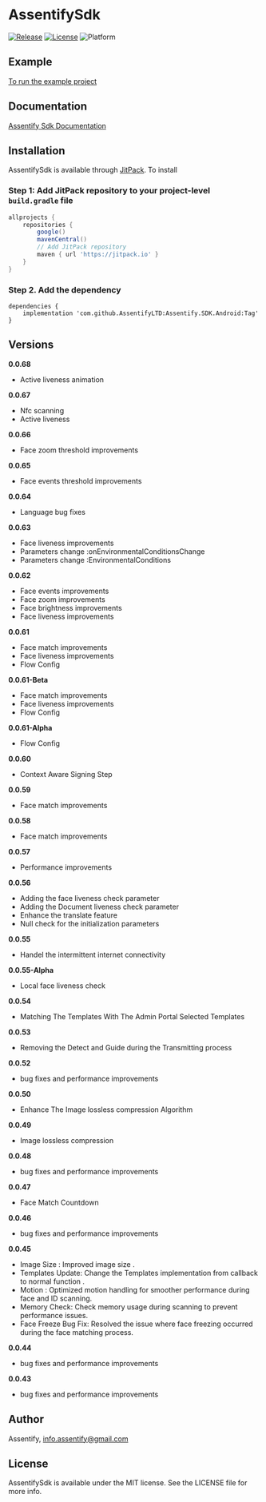 # AssentifySdk

[![Release](https://jitpack.io/v/AssentifyLTD/Assentify.SDK.Android.svg)](https://jitpack.io/#AssentifyLTD/Assentify.SDK.Android)
[![License](https://img.shields.io/github/license/AssentifyLTD/Assentify.SDK.Android)](https://github.com/AssentifyLTD/Assentify.SDK.Android/blob/main/LICENSE)
![Platform](https://img.shields.io/badge/platform-Android-green)

## Example

[To run the example project](https://github.com/AssentifyLTD/Assentify.Android.Demo)


## Documentation

[Assentify Sdk Documentation](https://drive.google.com/file/d/1PNK-LohaaObrFKDPTDXUN7hhhLDDw-Zz/view?usp=drive_link)

## Installation

AssentifySdk is available through [JitPack](https://jitpack.io). To install

### Step 1: Add JitPack repository to your project-level `build.gradle` file

```gradle
allprojects {
    repositories {
        google()
        mavenCentral()
        // Add JitPack repository
        maven { url 'https://jitpack.io' }
    }
}
```

### Step 2. Add the dependency
```
dependencies {
    implementation 'com.github.AssentifyLTD:Assentify.SDK.Android:Tag'
}
```

## Versions
**0.0.68**
- Active liveness animation

**0.0.67**
- Nfc scanning
- Active liveness 

**0.0.66**
- Face zoom threshold improvements

**0.0.65**
- Face events threshold improvements

**0.0.64**
- Language bug fixes

**0.0.63**
- Face liveness improvements
- Parameters change :onEnvironmentalConditionsChange
- Parameters change :EnvironmentalConditions

**0.0.62**
- Face events improvements
- Face zoom improvements
- Face brightness improvements
- Face liveness improvements

**0.0.61**
- Face match improvements
- Face liveness improvements
- Flow Config

**0.0.61-Beta**
- Face match improvements
- Face liveness improvements
- Flow Config

**0.0.61-Alpha**
- Flow Config

**0.0.60**
- Context Aware Signing Step

**0.0.59**
- Face match improvements

**0.0.58**
- Face match improvements

**0.0.57**
- Performance improvements

**0.0.56**
- Adding the face liveness check parameter
- Adding the Document liveness check parameter
- Enhance the translate feature
- Null check for the initialization parameters

**0.0.55**
- Handel the intermittent internet connectivity

**0.0.55-Alpha**
- Local face liveness check

**0.0.54**
- Matching The Templates With The Admin Portal Selected Templates

**0.0.53**
- Removing the Detect and Guide during the Transmitting process

**0.0.52**
- bug fixes and performance improvements

**0.0.50**
- Enhance The Image lossless compression Algorithm

**0.0.49**
- Image lossless compression

**0.0.48**
- bug fixes and performance improvements

**0.0.47**
- Face Match Countdown

**0.0.46**
- bug fixes and performance improvements

**0.0.45**
- Image Size : Improved image size .
- Templates Update: Change the Templates implementation from callback to normal function .
- Motion : Optimized motion handling for smoother performance during face and ID scanning.
- Memory Check: Check memory usage during scanning to prevent performance issues.
- Face Freeze Bug Fix: Resolved the issue where face freezing occurred during the face matching process.

**0.0.44**
- bug fixes and performance improvements

**0.0.43**
- bug fixes and performance improvements

## Author

Assentify, info.assentify@gmail.com

## License

AssentifySdk is available under the MIT license. See the LICENSE file for more info.
